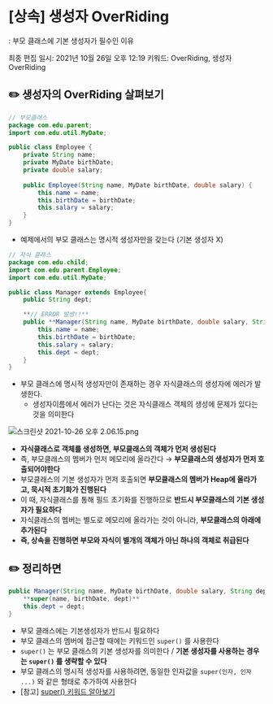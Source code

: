 # [상속] 생성자 OverRiding
 : 부모 클래스에 기본 생성자가 필수인 이유

최종 편집 일시: 2021년 10월 26일 오후 12:19
키워드: OverRiding, 생성자 OverRiding

## ✏️  생성자의 OverRiding 살펴보기

```java
// 부모클래스
package com.edu.parent;
import com.edu.util.MyDate;

public class Employee {
	private String name;
	private MyDate birthDate;
	private double salary;
	
	public Employee(String name, MyDate birthDate, double salary) {
		this.name = name;
		this.birthDate = birthDate;
		this.salary = salary;
	}
}
```

- 예제에서의 부모 클래스는 명시적 생성자만을 갖는다 (기본 생성자 X)

```java
// 자식 클래스
package com.edu.child;
import com.edu.parent.Employee;
import com.edu.util.MyDate;

public class Manager extends Employee{
	public String dept;

	**// ERROR 발생!!**
	public **Manager(String name, MyDate birthDate, double salary, String dept)** {
		this.name = name;
		this.birthDate = birthDate;
		this.salary = salary;
		this.dept = dept;
	}
}
```

- 부모 클래스에 명시적 생성자만이 존재하는 경우 자식클래스의 생성자에 에러가 발생한다.
    - 생성자이름에서 에러가 난다는 것은 자식클래스 객체의 생성에 문제가 있다는 것을 의미한다

![스크린샷 2021-10-26 오후 2.06.15.png](%5B%E1%84%89%E1%85%A1%E1%86%BC%E1%84%89%E1%85%A9%E1%86%A8%5D%20%E1%84%89%E1%85%A2%E1%86%BC%E1%84%89%E1%85%A5%E1%86%BC%E1%84%8C%E1%85%A1%20OverRiding%20%E1%84%87%E1%85%AE%E1%84%86%E1%85%A9%20%E1%84%8F%E1%85%B3%E1%86%AF%E1%84%85%E1%85%A2%E1%84%89%E1%85%B3%E1%84%8B%E1%85%A6%20%E1%84%80%E1%85%B5%E1%84%87%E1%85%A9%E1%86%AB%20%20a3110a4dfdcb40409fba69a7dedfc3c5/%E1%84%89%E1%85%B3%E1%84%8F%E1%85%B3%E1%84%85%E1%85%B5%E1%86%AB%E1%84%89%E1%85%A3%E1%86%BA_2021-10-26_%E1%84%8B%E1%85%A9%E1%84%92%E1%85%AE_2.06.15.png)

- **자식클래스로 객체를 생성하면, 부모클래스의 객체가 먼저 생성된다**
- 즉, 부모클래스의 멤버가 먼저 메모리에 올라간다 → **부모클래스의 생성자가 먼저 호출되어야한다**
- 부모클래스의 기본 생성자가 먼저 호출되면 **부모클래스의 멤버가 Heap에 올라가고, 묵시적 초기화가 진행된다**
- 이 때, 자식클래스를 통해 필드 초기화를 진행하므로 **반드시 부모클래스의 기본 생성자가 필요하다**
- 자식클래스의 멤버는 별도로 메모리에 올라가는 것이 아니라, **부모클래스의 아래에 추가된다**
- **즉, 상속을 진행하면 부모와 자식이 별개의 객체가 아닌 하나의 객체로 취급된다**

## ✏️  정리하면

```java
public Manager(String name, MyDate birthDate, double salary, String dept) {
	**super(name, birthDate, dept)**
	this.dept = dept;
}
```

- 부모 클래스에는 기본생성자가 반드시 필요하다
- 부모 클래스의 멤버에 접근할 때에는 키워드인 `super()` 를 사용한다
- `super()` 는 부모 클래스의 기본 생성자를 의미한다 / **기본 생성자를 사용하는 경우는 `super()` 를 생략할 수 있다**
- 부모 클래스의 명시적 생성자를 사용하려면, 동일한 인자값을 `super(인자, 인자 ...)` 와 같은 형태로 추가하여 사용한다
- [참고] [super() 키워드 알아보기](%5B%E1%84%89%E1%85%A1%E1%86%BC%E1%84%89%E1%85%A9%E1%86%A8%5D%20super()%20fc8eab9d9a1c4d2f88d1a7b0a77a1605.md)